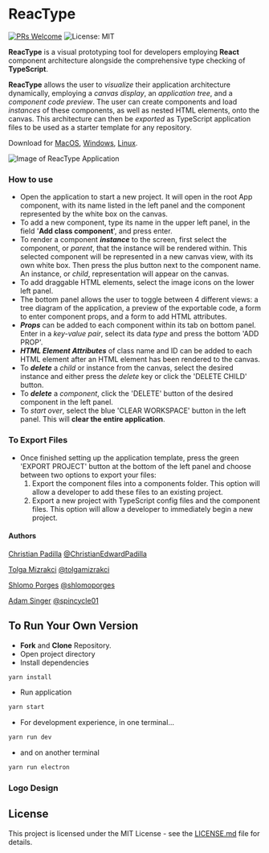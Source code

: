 # ReacType

[![PRs Welcome](https://img.shields.io/badge/PRs-welcome-brightgreen.svg)](https://github.com/team-reactype/ReacType/pulls)
![License: MIT](https://img.shields.io/badge/License-MIT-yellow.svg)

**ReacType** is a visual prototyping tool for developers employing **React** component architecture alongside the comprehensive type checking of **TypeScript**.

**ReacType** allows the user to _visualize_ their application architecture dynamically, employing a _canvas display_, an _application tree_, and a _component code preview_. The user can create components and load _instances_ of these components, as well as nested HTML elements, onto the canvas. This architecture can then be _exported_ as TypeScript application files to be used as a starter template for any repository.

Download for [MacOS](), [Windows](), [Linux]().

![Image of ReacType Application](https://i.imgur.com/VlK5nSw.png)

### How to use

- Open the application to start a new project. It will open in the root App component, with its name listed in the left panel and the component represented by the white box on the canvas.
- To add a new component, type its name in the upper left panel, in the field '**Add class component**', and press enter.
- To render a component **_instance_** to the screen, first select the component, or _parent_, that the instance will be rendered within. This selected component will be represented in a new canvas view, with its own white box. Then press the plus button next to the component name. An instance, or _child_, representation will appear on the canvas.
- To add draggable HTML elements, select the image icons on the lower left panel.
- The bottom panel allows the user to toggle between 4 different views: a tree diagram of the application, a preview of the exportable code, a form to enter component props, and a form to add HTML attributes.
- **_Props_** can be added to each component within its tab on bottom panel. Enter in a _key-value pair_, select its data _type_ and press the bottom 'ADD PROP'.
- **_HTML Element Attributes_** of class name and ID can be added to each HTML element after an HTML element has been rendered to the canvas.
- To **_delete_** a _child_ or instance from the canvas, select the desired instance and either press the _delete_ key or click the 'DELETE CHILD' button.
- To **_delete_** a _component_, click the 'DELETE' button of the desired component in the left panel.
- To _start over_, select the blue 'CLEAR WORKSPACE' button in the left panel. This will **clear the entire application**.

### To Export Files

- Once finished setting up the application template, press the green 'EXPORT PROJECT' button at the bottom of the left panel and choose between two options to export your files:
  1. Export the component files into a components folder. This option will allow a developer to add these files to an existing project.
  1. Export a new project with TypeScript config files and the component files. This option will allow a developer to immediately begin a new project.

#### Authors

[Christian Padilla](linkedin.com/in/ChristianEdwardPadilla) [@ChristianEdwardPadilla](https://github.com/ChristianEdwardPadilla)

[Tolga Mizrakci](linkedin.com/in/tolga-mizrakci) [@tolgamizrakci](https://github.com/tolgamizrakci)

[Shlomo Porges](linkedin.com/shlomoporges) [@shlomoporges](https://github.com/ShlomoPorges)

[Adam Singer](linkedin.com/in/adsing) [@spincycle01](https://github.com/spincycle01)

## To Run Your Own Version

- **Fork** and **Clone** Repository.
- Open project directory
- Install dependencies

```bash
yarn install
```

- Run application

```bash
yarn start
```

- For development experience, in one terminal...

```bash
yarn run dev
```

- and on another terminal

```bash
yarn run electron
```

### Logo Design

## License

This project is licensed under the MIT License - see the [LICENSE.md](https://github.com/team-reactype/ReacType/blob/development/LICENSE.md) file for details.
